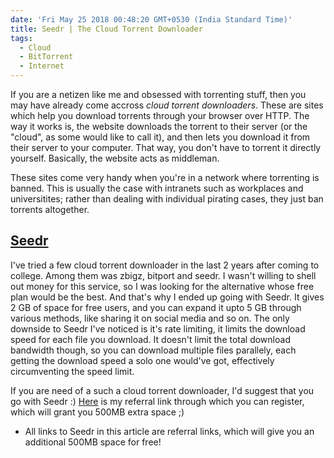 ```yaml
---
date: 'Fri May 25 2018 00:48:20 GMT+0530 (India Standard Time)'
title: Seedr | The Cloud Torrent Downloader
tags:
  - Cloud
  - BitTorrent
  - Internet
---
```


If you are a netizen like me and obsessed with torrenting stuff, then you may have already come accross _cloud torrent downloaders_. These are sites which help you download torrents through your browser over HTTP. The way it works is, the website downloads the torrent to their server (or the "cloud", as some would like to call it), and then lets you download it from their server to your computer. That way, you don't have to torrent it directly yourself. Basically, the website acts as middleman.

These sites come very handy when you're in a network where torrenting is banned. This is usually the case with intranets such as workplaces and universitites; rather than dealing with individual pirating cases, they just ban torrents altogether.

## [Seedr](https://www.seedr.cc/?r=856262)

I've tried a few cloud torrent downloader in the last 2 years after coming to college. Among them was zbigz, bitport and seedr. I wasn't willing to shell out money for this service, so I was looking for the alternative whose free plan would be the best. And that's why I ended up going with Seedr. It gives 2 GB of space for free users, and you can expand it upto 5 GB through various methods, like sharing it on social media and so on. The only downside to Seedr I've noticed is it's rate limiting, it limits the download speed for each file you download. It doesn't limit the total download bandwidth though, so you can download multiple files parallely, each getting the download speed a solo one would've got, effectively circumventing the speed limit.

If you are need of a such a cloud torrent downloader, I'd suggest that you go with Seedr :) [Here](https://www.seedr.cc/?r=856262) is my referral link through which you can register, which will grant you 500MB extra space ;)

* All links to Seedr in this article are referral links, which will give you an additional 500MB space for free!
